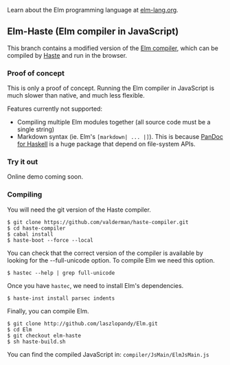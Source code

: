 Learn about the Elm programming language at [elm-lang.org](http://elm-lang.org/).


## Elm-Haste (Elm compiler in JavaScript)

This branch contains a modified version of the [Elm compiler](http://github.com/evancz/Elm), which can be compiled by [Haste](http://github.com/valderman/haste-compiler) and run in the browser.

### Proof of concept

This is only a proof of concept. Running the Elm compiler in JavaScript is much slower than native, and much less flexible.

Features currently not supported:
 * Compiling multiple Elm modules together (all source code must be a single string)
 * Markdown syntax (ie. Elm's `[markdown| ... |]`). This is because [PanDoc for Haskell](http://hackage.haskell.org/package/pandoc) is a huge package that depend on file-system APIs.

### Try it out

Online demo coming soon.

### Compiling

You will need the git version of the Haste compiler.
```
$ git clone https://github.com/valderman/haste-compiler.git
$ cd haste-compiler
$ cabal install
$ haste-boot --force --local
```

You can check that the correct version of the compiler is available by looking for the --full-unicode option. To compile Elm we need this option.
```
$ hastec --help | grep full-unicode
```

Once you have `hastec`, we need to install Elm's dependencies.
```
$ haste-inst install parsec indents
```

Finally, you can compile Elm.
```
$ git clone http://github.com/laszlopandy/Elm.git
$ cd Elm
$ git checkout elm-haste
$ sh haste-build.sh
```

You can find the compiled JavaScript in: `compiler/JsMain/ElmJsMain.js`
